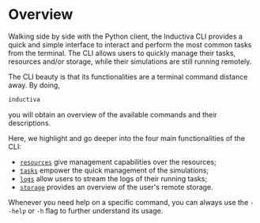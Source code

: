 # Overview

Walking side by side with the Python client, the Inductiva CLI provides 
a quick and simple interface to interact and perform the most common tasks from
the terminal. The CLI allows users to quickly manage their tasks, resources and/or
storage, while their simulations are still running remotely.

The CLI beauty is that its functionalities are a terminal command distance away.
By doing,
```bash
inductiva
```

you will obtain an overview of the available commands and their descriptions.

Here, we highlight and go deeper into the four main functionalities of the CLI:
- [`resources`](./resources.md) give management capabilities over the resources;
- [`tasks`](./tasks.md) empower the quick management of the simulations;
- [`logs`](./logs.md) allow users to stream the logs of their running tasks;
- [`storage`](./storage.md) provides an overview of the user's remote storage.

Whenever you need help on a specific command, you can always use the `--help` or
`-h` flag to further understand its usage.
